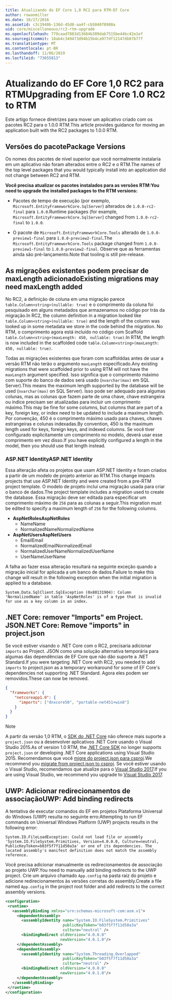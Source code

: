 ```yaml
---
title: Atualizando do EF Core 1,0 RC2 para RTM-EF Core
author: rowanmiller
ms.date: 10/27/2016
ms.assetid: c3c1940b-136d-45d8-aa4f-cb5040f8980a
uid: core/miscellaneous/rc2-rtm-upgrade
ms.openlocfilehash: 779caad7883d13684b389dab7515be44bc42e1ef
ms.sourcegitcommit: 18ab4c349473d94b15b4ca977df12147db07b77f
ms.translationtype: MT
ms.contentlocale: pt-BR
ms.lasthandoff: 11/06/2019
ms.locfileid: "73655813"
---
```

# <a name="upgrading-from-ef-core-10-rc2-to-rtm"></a><span data-ttu-id="59559-102">Atualizando do EF Core 1,0 RC2 para RTM</span><span class="sxs-lookup"><span data-stu-id="59559-102">Upgrading from EF Core 1.0 RC2 to RTM</span></span>

<span data-ttu-id="59559-103">Este artigo fornece diretrizes para mover um aplicativo criado com os pacotes RC2 para o 1.0.0 RTM.</span><span class="sxs-lookup"><span data-stu-id="59559-103">This article provides guidance for moving an application built with the RC2 packages to 1.0.0 RTM.</span></span>

## <a name="package-versions"></a><span data-ttu-id="59559-104">Versões do pacote</span><span class="sxs-lookup"><span data-stu-id="59559-104">Package Versions</span></span>

<span data-ttu-id="59559-105">Os nomes dos pacotes de nível superior que você normalmente instalaria em um aplicativo não foram alterados entre o RC2 e o RTM.</span><span class="sxs-lookup"><span data-stu-id="59559-105">The names of the top level packages that you would typically install into an application did not change between RC2 and RTM.</span></span>

<span data-ttu-id="59559-106">**Você precisa atualizar os pacotes instalados para as versões RTM:**</span><span class="sxs-lookup"><span data-stu-id="59559-106">**You need to upgrade the installed packages to the RTM versions:**</span></span>

* <span data-ttu-id="59559-107">Pacotes de tempo de execução (por exemplo, `Microsoft.EntityFrameworkCore.SqlServer`) alterados de `1.0.0-rc2-final` para `1.0.0`.</span><span class="sxs-lookup"><span data-stu-id="59559-107">Runtime packages (for example, `Microsoft.EntityFrameworkCore.SqlServer`) changed from `1.0.0-rc2-final` to `1.0.0`.</span></span>

* <span data-ttu-id="59559-108">O pacote de `Microsoft.EntityFrameworkCore.Tools` alterado de `1.0.0-preview1-final` para `1.0.0-preview2-final`.</span><span class="sxs-lookup"><span data-stu-id="59559-108">The `Microsoft.EntityFrameworkCore.Tools` package changed from `1.0.0-preview1-final` to `1.0.0-preview2-final`.</span></span> <span data-ttu-id="59559-109">Observe que as ferramentas ainda são pré-lançamento.</span><span class="sxs-lookup"><span data-stu-id="59559-109">Note that tooling is still pre-release.</span></span>

## <a name="existing-migrations-may-need-maxlength-added"></a><span data-ttu-id="59559-110">As migrações existentes podem precisar de maxLength adicionado</span><span class="sxs-lookup"><span data-stu-id="59559-110">Existing migrations may need maxLength added</span></span>

<span data-ttu-id="59559-111">No RC2, a definição de coluna em uma migração parece `table.Column<string>(nullable: true)` e o comprimento da coluna foi pesquisado em alguns metadados que armazenamos no código por trás da migração.</span><span class="sxs-lookup"><span data-stu-id="59559-111">In RC2, the column definition in a migration looked like `table.Column<string>(nullable: true)` and the length of the column was looked up in some metadata we store in the code behind the migration.</span></span> <span data-ttu-id="59559-112">No RTM, o comprimento agora está incluído no código com Scaffold `table.Column<string>(maxLength: 450, nullable: true)`.</span><span class="sxs-lookup"><span data-stu-id="59559-112">In RTM, the length is now included in the scaffolded code `table.Column<string>(maxLength: 450, nullable: true)`.</span></span>

<span data-ttu-id="59559-113">Todas as migrações existentes que foram com scaffolddas antes de usar a versão RTM não terão o argumento `maxLength` especificado.</span><span class="sxs-lookup"><span data-stu-id="59559-113">Any existing migrations that were scaffolded prior to using RTM will not have the `maxLength` argument specified.</span></span> <span data-ttu-id="59559-114">Isso significa que o comprimento máximo com suporte do banco de dados será usado (`nvarchar(max)` em SQL Server).</span><span class="sxs-lookup"><span data-stu-id="59559-114">This means the maximum length supported by the database will be used (`nvarchar(max)` on SQL Server).</span></span> <span data-ttu-id="59559-115">Isso pode ser adequado para algumas colunas, mas as colunas que fazem parte de uma chave, chave estrangeira ou índice precisam ser atualizadas para incluir um comprimento máximo.</span><span class="sxs-lookup"><span data-stu-id="59559-115">This may be fine for some columns, but columns that are part of a key, foreign key, or index need to be updated to include a maximum length.</span></span> <span data-ttu-id="59559-116">Por convenção, 450 é o comprimento máximo usado para chaves, chaves estrangeiras e colunas indexadas.</span><span class="sxs-lookup"><span data-stu-id="59559-116">By convention, 450 is the maximum length used for keys, foreign keys, and indexed columns.</span></span> <span data-ttu-id="59559-117">Se você tiver configurado explicitamente um comprimento no modelo, deverá usar esse comprimento em vez disso.</span><span class="sxs-lookup"><span data-stu-id="59559-117">If you have explicitly configured a length in the model, then you should use that length instead.</span></span>

### <a name="aspnet-identity"></a><span data-ttu-id="59559-118">ASP.NET Identity</span><span class="sxs-lookup"><span data-stu-id="59559-118">ASP.NET Identity</span></span>

<span data-ttu-id="59559-119">Essa alteração afeta os projetos que usam ASP.NET Identity e foram criados a partir de um modelo de projeto anterior ao RTM.</span><span class="sxs-lookup"><span data-stu-id="59559-119">This change impacts projects that use ASP.NET Identity and were created from a pre-RTM project template.</span></span> <span data-ttu-id="59559-120">O modelo de projeto inclui uma migração usada para criar o banco de dados.</span><span class="sxs-lookup"><span data-stu-id="59559-120">The project template includes a migration used to create the database.</span></span> <span data-ttu-id="59559-121">Essa migração deve ser editada para especificar um comprimento máximo de `256` para as colunas a seguir.</span><span class="sxs-lookup"><span data-stu-id="59559-121">This migration must be edited to specify a maximum length of `256` for the following columns.</span></span>

* <span data-ttu-id="59559-122">**AspNetRoles**</span><span class="sxs-lookup"><span data-stu-id="59559-122">**AspNetRoles**</span></span>
  * <span data-ttu-id="59559-123">Name</span><span class="sxs-lookup"><span data-stu-id="59559-123">Name</span></span>
  * <span data-ttu-id="59559-124">NormalizedName</span><span class="sxs-lookup"><span data-stu-id="59559-124">NormalizedName</span></span>
* <span data-ttu-id="59559-125">**AspNetUsers**</span><span class="sxs-lookup"><span data-stu-id="59559-125">**AspNetUsers**</span></span>
  * <span data-ttu-id="59559-126">Email</span><span class="sxs-lookup"><span data-stu-id="59559-126">Email</span></span>
  * <span data-ttu-id="59559-127">NormalizedEmail</span><span class="sxs-lookup"><span data-stu-id="59559-127">NormalizedEmail</span></span>
  * <span data-ttu-id="59559-128">NormalizedUserName</span><span class="sxs-lookup"><span data-stu-id="59559-128">NormalizedUserName</span></span>
  * <span data-ttu-id="59559-129">UserName</span><span class="sxs-lookup"><span data-stu-id="59559-129">UserName</span></span>

<span data-ttu-id="59559-130">A falha ao fazer essa alteração resultará na seguinte exceção quando a migração inicial for aplicada a um banco de dados.</span><span class="sxs-lookup"><span data-stu-id="59559-130">Failure to make this change will result in the following exception when the initial migration is applied to a database.</span></span>

``` Console
System.Data.SqlClient.SqlException (0x80131904): Column 'NormalizedName' in table 'AspNetRoles' is of a type that is invalid for use as a key column in an index.
```

## <a name="net-core-remove-imports-in-projectjson"></a><span data-ttu-id="59559-131">.NET Core: remover "Imports" em Project. JSON</span><span class="sxs-lookup"><span data-stu-id="59559-131">.NET Core: Remove "imports" in project.json</span></span>

<span data-ttu-id="59559-132">Se você estiver visando o .NET Core com o RC2, precisaria adicionar `imports` ao Project. JSON como uma solução alternativa temporária para algumas das dependências de EF Core que não dão suporte a .NET Standard.</span><span class="sxs-lookup"><span data-stu-id="59559-132">If you were targeting .NET Core with RC2, you needed to add `imports` to project.json as a temporary workaround for some of EF Core's dependencies not supporting .NET Standard.</span></span> <span data-ttu-id="59559-133">Agora eles podem ser removidos.</span><span class="sxs-lookup"><span data-stu-id="59559-133">These can now be removed.</span></span>

``` json
{
  "frameworks": {
    "netcoreapp1.0": {
      "imports": ["dnxcore50", "portable-net451+win8"]
    }
  }
}
```

> [!NOTE]  
> <span data-ttu-id="59559-134">A partir da versão 1,0 RTM, o [SDK do .NET Core](https://www.microsoft.com/net/download/core) não oferece mais suporte a `project.json` ou a desenvolver aplicativos .NET Core usando o Visual Studio 2015.</span><span class="sxs-lookup"><span data-stu-id="59559-134">As of version 1.0 RTM, the [.NET Core SDK](https://www.microsoft.com/net/download/core) no longer supports `project.json` or developing .NET Core applications using Visual Studio 2015.</span></span> <span data-ttu-id="59559-135">Recomendamos que você [migre do project.json para csproj](https://docs.microsoft.com/dotnet/articles/core/migration/).</span><span class="sxs-lookup"><span data-stu-id="59559-135">We recommend you [migrate from project.json to csproj](https://docs.microsoft.com/dotnet/articles/core/migration/).</span></span> <span data-ttu-id="59559-136">Se você estiver usando o Visual Studio, recomendamos que atualize para o [Visual Studio 2017](https://www.visualstudio.com/downloads/).</span><span class="sxs-lookup"><span data-stu-id="59559-136">If you are using Visual Studio, we recommend you upgrade to [Visual Studio 2017](https://www.visualstudio.com/downloads/).</span></span>

## <a name="uwp-add-binding-redirects"></a><span data-ttu-id="59559-137">UWP: Adicionar redirecionamentos de associação</span><span class="sxs-lookup"><span data-stu-id="59559-137">UWP: Add binding redirects</span></span>

<span data-ttu-id="59559-138">A tentativa de executar comandos do EF em projetos Plataforma Universal do Windows (UWP) resulta no seguinte erro:</span><span class="sxs-lookup"><span data-stu-id="59559-138">Attempting to run EF commands on Universal Windows Platform (UWP) projects results in the following error:</span></span>

```output
System.IO.FileLoadException: Could not load file or assembly 'System.IO.FileSystem.Primitives, Version=4.0.0.0, Culture=neutral, PublicKeyToken=b03f5f7f11d50a3a' or one of its dependencies. The located assembly's manifest definition does not match the assembly reference.
```

<span data-ttu-id="59559-139">Você precisa adicionar manualmente os redirecionamentos de associação ao projeto UWP.</span><span class="sxs-lookup"><span data-stu-id="59559-139">You need to manually add binding redirects to the UWP project.</span></span> <span data-ttu-id="59559-140">Crie um arquivo chamado `App.config` na pasta raiz do projeto e adicione redirecionamentos às versões corretas do assembly.</span><span class="sxs-lookup"><span data-stu-id="59559-140">Create a file named `App.config` in the project root folder and add redirects to the correct assembly versions.</span></span>

```xml
<configuration>
 <runtime>
   <assemblyBinding xmlns="urn:schemas-microsoft-com:asm.v1">
     <dependentAssembly>
       <assemblyIdentity name="System.IO.FileSystem.Primitives"
                         publicKeyToken="b03f5f7f11d50a3a"
                         culture="neutral" />
       <bindingRedirect oldVersion="4.0.0.0"
                        newVersion="4.0.1.0"/>
     </dependentAssembly>
     <dependentAssembly>
       <assemblyIdentity name="System.Threading.Overlapped"
                         publicKeyToken="b03f5f7f11d50a3a"
                         culture="neutral" />
       <bindingRedirect oldVersion="4.0.0.0"
                        newVersion="4.0.1.0"/>
     </dependentAssembly>
   </assemblyBinding>
 </runtime>
</configuration>
```
